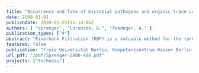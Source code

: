 ```yaml
---
title: "Occurrence and fate of microbial pathogens and organic trace compounds at riverbank filtration sites in Delhi, India"
date: 2008-01-01
publishDate: 2020-05-25T15:14:06Z
authors: [ "sprenger", "Lorenzen, G.", "Pekdeger, A." ]
publication_types: ["4"]
abstract: "Riverbank Filtration (RBF) is a valuable method for the (pre-)treatment of surface water for drinking water production. It has successfully been used in different parts of Europe for more than one century. The main intention of work package 5.2 of the TECHNEAU integrated project is to analyze the function and relevance of Riverbank Filtration (RBF) to enable sustainable water resources management, especially in developing and newly industrialized countries. A review on the attenuation capacity of RBF with a main focus on the significance for developing and newly industrialized countries is given in the D 5.2.3. This report (D 5.2.6) provides an overview on pathogen and organic trace compound content in water samples from the three TECHNEAU riverbank filtration (RBF) sites in Delhi, India. It is a follow up of the D 5.2.1 report that gives an introduction to the studies in Delhi, including regional information to water stressed mega city, environmental conditions at the three field sites and a summary of the hydrogeological investigations. Further information on hydrogeochemistry including inorganic ions (major ions, heavy metals and inorganic trace substabnces) and physicochemical parameters was submitted in D 5.2.2. The data published in this report represents water samples that have been collected during several field campaigns between May 2007 and March 2008 and analysed in different laboratories in India and Europe. Microbiological analysis includes faecal bacteria and indicator bacteria, bacteriophages and enteric viruses. For the analysis of organic contaminants, a non target GC-MS screening was performed as well as a quantitative analysis of pesticides and other trace pollutants."
featured: false
publication: "Freie Universität Berlin, Kompetenzzentrum Wasser Berlin gGmbH"
url_pdf: "/pdf/Sprenger-2008-408.pdf"
projects: ["techneau"]
---
```


